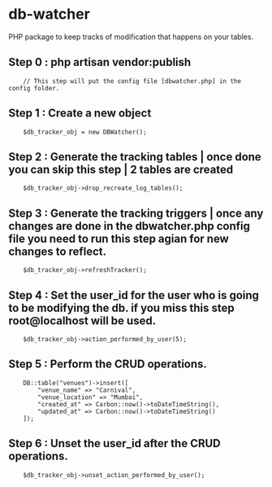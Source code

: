 # db-watcher
PHP package to keep tracks of modification that happens on your tables. 


## Step 0 : php artisan vendor:publish 
        
        // This step will put the config file [dbwatcher.php] in the config folder.
        
## Step 1 : Create a new object
        $db_tracker_obj = new DBWatcher();
        
## Step 2 : Generate the tracking tables | once done you can skip this step | 2 tables are created 
        
        $db_tracker_obj->drop_recreate_log_tables();
        
## Step 3 : Generate the tracking triggers | once any changes are done in the dbwatcher.php config file you need to run this step agian for new changes to reflect.
        
        $db_tracker_obj->refreshTracker();
        
## Step 4 : Set the user_id for the user who is going to be modifying the db. if you miss this step root@localhost will be used.
        
        $db_tracker_obj->action_performed_by_user(5);
        
## Step 5 : Perform the CRUD operations.
        
        DB::table("venues")->insert([
            "venue_name" => "Carnival",
            "venue_location" => "Mumbai",         
            "created_at" => Carbon::now()->toDateTimeString(),
            "updated_at" => Carbon::now()->toDateTimeString()
        ]);
        
## Step 6 : Unset the user_id after the CRUD operations.
        
        $db_tracker_obj->unset_action_performed_by_user();
        
        
